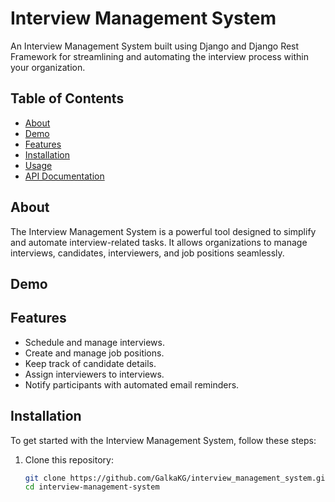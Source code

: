# Interview Management System

<!-- ![Project Logo/Icon](logo.png)  If applicable -->

An Interview Management System built using Django and Django Rest Framework for streamlining and automating the interview process within your organization.

## Table of Contents
- [About](#about)
- [Demo](#demo)
- [Features](#features)
- [Installation](#installation)
- [Usage](#usage)
- [API Documentation](#api-documentation)

## About

The Interview Management System is a powerful tool designed to simplify and automate interview-related tasks. It allows organizations to manage interviews, candidates, interviewers, and job positions seamlessly.

## Demo

<!-- Check out the [Demo](https://your-demo-link.com) to see the Interview Management System in action. 

![Demo](demo.gif)  Example: If you have a GIF demonstrating your project -->

## Features

- Schedule and manage interviews.
- Create and manage job positions.
- Keep track of candidate details.
- Assign interviewers to interviews.
- Notify participants with automated email reminders.

## Installation

To get started with the Interview Management System, follow these steps:

1. Clone this repository:

   ```bash
   git clone https://github.com/GalkaKG/interview_management_system.git
   cd interview-management-system
